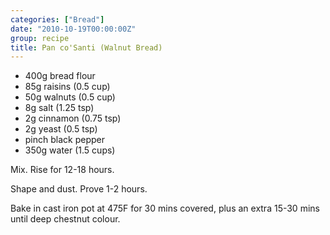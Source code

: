 ```yaml
---
categories: ["Bread"]
date: "2010-10-19T00:00:00Z"
group: recipe
title: Pan co'Santi (Walnut Bread)
---
```



- 400g bread flour
- 85g raisins (0.5 cup)
- 50g walnuts (0.5 cup)
- 8g salt (1.25 tsp)
- 2g cinnamon (0.75 tsp)
- 2g yeast (0.5 tsp)
- pinch black pepper
- 350g water (1.5 cups)

Mix.  Rise for 12-18 hours.

Shape and dust.  Prove 1-2 hours.

Bake in cast iron pot at 475F for 30 mins covered, plus an extra 15-30 mins until deep chestnut colour.